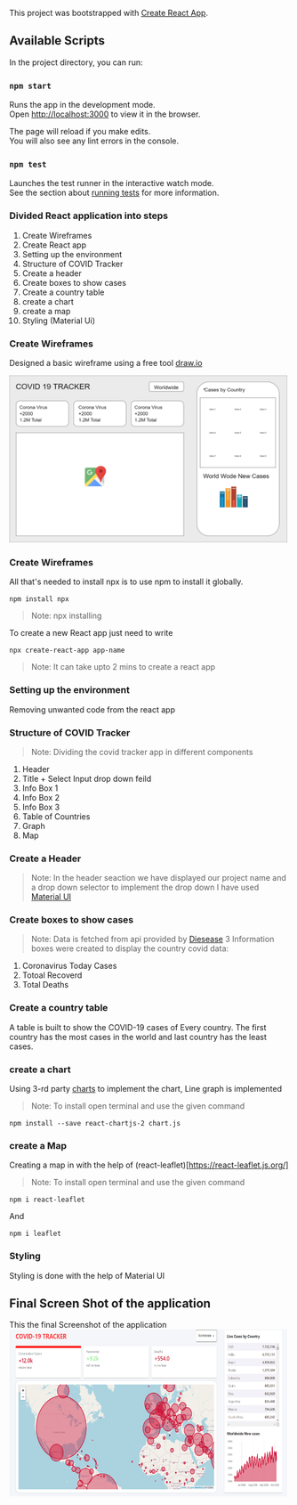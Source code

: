 This project was bootstrapped with [Create React App](https://github.com/facebook/create-react-app).

## Available Scripts

In the project directory, you can run:

### `npm start`

Runs the app in the development mode.<br />
Open [http://localhost:3000](http://localhost:3000) to view it in the browser.

The page will reload if you make edits.<br />
You will also see any lint errors in the console.

### `npm test`

Launches the test runner in the interactive watch mode.<br />
See the section about [running tests](https://facebook.github.io/create-react-app/docs/running-tests) for more information.

### Divided React application into steps

1. Create Wireframes
2. Create React app
3. Setting up the environment
4. Structure of COVID Tracker
5. Create a header
6. Create boxes to show cases
7. Create a country table
8. create a chart
9. create a map
10. Styling (Material Ui)

### Create Wireframes

Designed a basic wireframe using a free tool [draw.io](https://app.diagrams.net/)

<img src="https://github.com/Tushar9721/covid-19-tracker/blob/master/images/Wireframe.png" height="300px" width="500px" />

### Create Wireframes

All that's needed to install npx is to use npm to install it globally.

```
npm install npx
```

> Note: npx installing

To create a new React app just need to write

```
npx create-react-app app-name
```

> Note: It can take upto 2 mins to create a react app

### Setting up the environment

Removing unwanted code from the react app

### Structure of COVID Tracker

> Note: Dividing the covid tracker app in different components

1. Header
2. Title + Select Input drop down feild
3. Info Box 1
4. Info Box 2
5. Info Box 3
6. Table of Countries
7. Graph
8. Map

### Create a Header

> Note: In the header seaction we have displayed our project name and a drop down selector to implement the drop down I have used [Material UI](https://material-ui.com/)

### Create boxes to show cases

> Note: Data is fetched from api provided by [Diesease](https://disease.sh/docs/)
> 3 Information boxes were created to display the country covid data:

1. Coronavirus Today Cases
2. Totoal Recoverd
3. Total Deaths

### Create a country table

A table is built to show the COVID-19 cases of Every country. The first country has the most cases in the world and last country has the least cases.

### create a chart

Using 3-rd party [charts](https://github.com/jerairrest/react-chartjs-2) to implement the chart, Line graph is implemented

>Note: To install open terminal and use the given command
```
npm install --save react-chartjs-2 chart.js
```

### create a Map

Creating a map in with the help of (react-leaflet)[https://react-leaflet.js.org/]

>Note: To install open terminal and use the given command
```
npm i react-leaflet
```
And 

```
npm i leaflet
```

### Styling

Styling is done with the help of Material UI

## Final Screen Shot of the application

This the final Screenshot of the application
<img src="https://github.com/Tushar9721/covid-19-tracker/blob/master/images/final.PNG" height="300px" width="500px" />
